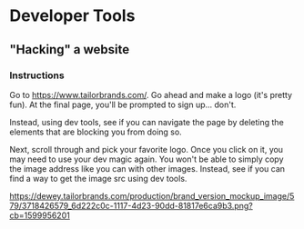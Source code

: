 # Developer Tools

## "Hacking" a website

### Instructions

Go to https://www.tailorbrands.com/. Go ahead and make a logo (it's pretty fun). At the final page, you'll be prompted to sign up... don't. 

Instead, using dev tools, see if you can navigate the page by deleting the elements that are blocking you from doing so. 

Next, scroll through and pick your favorite logo. Once you click on it, you may need to use your dev magic again. You won't be able to simply copy the image address like you can with other images. Instead, see if you can find a way to get the image src using dev tools.

https://dewey.tailorbrands.com/production/brand_version_mockup_image/579/3718426579_6d222c0c-1117-4d23-90dd-81817e6ca9b3.png?cb=1599956201